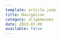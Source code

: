 ```yaml
---
template: article.jade
title: Navigation
category: allgemeines
date: 2013-07-09
available: false
---
```

